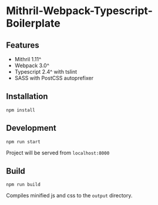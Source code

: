 # Mithril-Webpack-Typescript-Boilerplate

## Features
- Mithril 1.11^
- Webpack 3.0^
- Typescript 2.4^ with tslint
- SASS with PostCSS autoprefixer

## Installation

```npm install```

## Development

```npm run start```

Project will be served from `localhost:8000`

## Build

```npm run build```

Compiles minified js and css to the `output` directory.